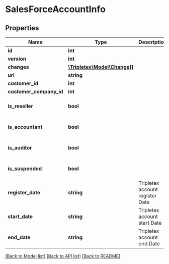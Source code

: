 # SalesForceAccountInfo

## Properties
Name | Type | Description | Notes
------------ | ------------- | ------------- | -------------
**id** | **int** |  | [optional] 
**version** | **int** |  | [optional] 
**changes** | [**\Tripletex\Model\Change[]**](Change.md) |  | [optional] 
**url** | **string** |  | [optional] 
**customer_id** | **int** |  | [optional] 
**customer_company_id** | **int** |  | [optional] 
**is_reseller** | **bool** |  | [optional] [default to false]
**is_accountant** | **bool** |  | [optional] [default to false]
**is_auditor** | **bool** |  | [optional] [default to false]
**is_suspended** | **bool** |  | [optional] [default to false]
**register_date** | **string** | Tripletex account register Date | [optional] 
**start_date** | **string** | Tripletex account start Date | [optional] 
**end_date** | **string** | Tripletex account end Date | [optional] 

[[Back to Model list]](../../README.md#documentation-for-models) [[Back to API list]](../../README.md#documentation-for-api-endpoints) [[Back to README]](../../README.md)

